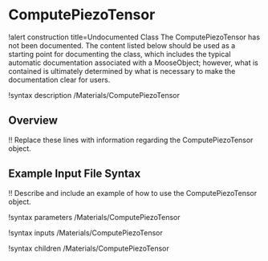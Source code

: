 # ComputePiezoTensor

!alert construction title=Undocumented Class
The ComputePiezoTensor has not been documented. The content listed below should be used as a starting point for
documenting the class, which includes the typical automatic documentation associated with a
MooseObject; however, what is contained is ultimately determined by what is necessary to make the
documentation clear for users.

!syntax description /Materials/ComputePiezoTensor

## Overview

!! Replace these lines with information regarding the ComputePiezoTensor object.

## Example Input File Syntax

!! Describe and include an example of how to use the ComputePiezoTensor object.

!syntax parameters /Materials/ComputePiezoTensor

!syntax inputs /Materials/ComputePiezoTensor

!syntax children /Materials/ComputePiezoTensor
